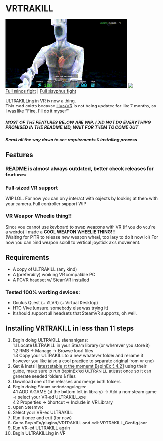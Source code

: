 # VRTRAKILL
![](/GithubStuff/thypunishmentisdeath.gif) ![](/GithubStuff/youcantescape.gif)  
[Full minos fight](https://www.youtube.com/watch?v=yrofGYf_xTI) | [Full sisyphus fight](https://www.youtube.com/watch?v=DhcVx6yBEaM)  

ULTRAKILLing in VR is now a thing.  
This mod exists because [HuskVR](https://github.com/TeamDoodz/HuskVR) is not being updated for like 7 months, so I was like "Fine, I'll do it myself"  

##### MOST OF THE FEATURES BELOW ARE WIP, I DID NOT DO EVERYTHING PROMISED IN THE README.MD, WAIT FOR THEM TO COME OUT

##### Scroll all the way down to see requirements & installing process.

## Features
### README is almost always outdated, better check releases for features
### Full-sized VR support
WIP LOL. For now you can only interact with objects by looking at them with your camera. Full controller support WIP

### VR Weapon Wheelie thing!!
Since you cannot use keyboard to swap weapons with VR (if you do you're a weirdo) I made a **COOL WEAPON WHEELIE THING!!!**  
(Waiting for PITR to release new weapon wheel, too lazy to do it now lol) For now you can bind weapon scroll to vertical joystick axis movement.

## Requirements
- A copy of ULTRAKILL (any kind)
- A (preferably) working VR compatible PC  
- A PCVR headset w/ SteamVR installed
### Tested 100% working devices:
- Oculus Quest (+ ALVR) (+ Virtual Desktop)  
- HTC Vive (unsure. somebody else was trying it)  
- It should support all headsets that SteamVR supports, oh well.

## Installing VRTRAKILL in less than 11 steps
1. Begin doing ULTRAKILL shenanigans:  
  1.1 Locate ULTRAKILL in your Steam library (or wherever you store it)  
  1.2 RMB -> Manage -> Browse local files  
  1.3 Copy your ULTRAKILL to a new whatever folder and rename it however you like (also a cool practice to separate original from vr one)  
2. Get & Install [latest stable at the momemt BepInEx 5.4.21](https://github.com/BepInEx/BepInEx/releases/tag/v5.4.21) using their guide, make sure to run BepInEx'ed ULTRAKILL atleast once so it can generate needed folders & files  
3. Download one of the releases and merge both folders
4. Begin doing Steam scrindonguloges:  
  4.1 ADD A GAME (at the bottom left in library) -> Add a non-steam game -> select your VR-ed ULTRAKILL.exe  
  4.2 Properties -> Shortcut -> Include in VR Library
5. Open SteamVR
6. Select your VR-ed ULTRAKILL
7. Run it once and exit (for now)  
8. Go to BepInEx/plugins/VRTRAKILL and edit VRTRAKILL_Config.json  
9. Run VR-ed ULTRAKILL again  
10. Begin ULTRAKILLing in VR
